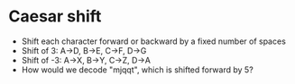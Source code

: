 # Caesar shift

* Shift each character forward or backward by a fixed number of spaces
* Shift of 3: A->D, B->E, C->F, D->G
* Shift of -3: A->X, B->Y, C->Z, D->A
* How would we decode "mjqqt", which is shifted forward by 5?
